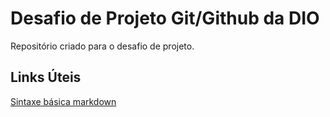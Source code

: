 # Desafio de Projeto Git/Github da DIO
Repositório criado para o desafio de projeto.

## Links Úteis
[Sintaxe básica markdown](https://www.markdownguide.org/)
